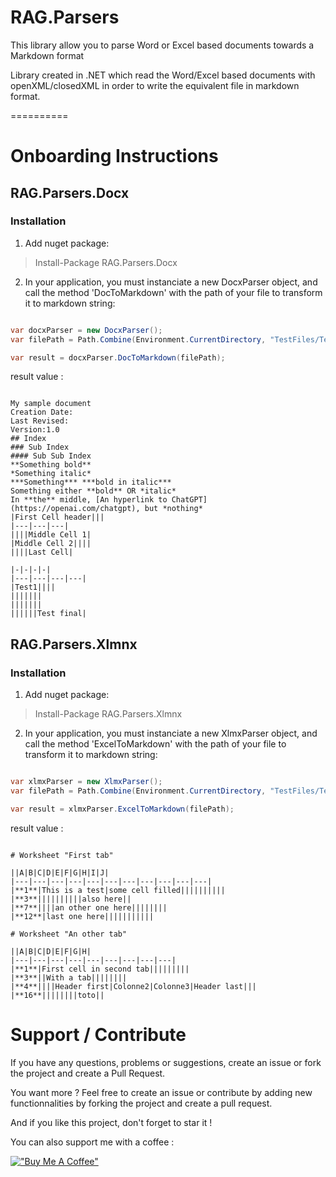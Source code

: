 # RAG.Parsers

This library allow you to parse Word or Excel based documents towards a Markdown format

Library created in .NET which read the Word/Excel based documents with openXML/closedXML in order to write the equivalent file in markdown format.

==========

# Onboarding Instructions 

## RAG.Parsers.Docx

### Installation

1. Add nuget package: 

> Install-Package RAG.Parsers.Docx

2. In your application, you must instanciate a new DocxParser object, and call the method 'DocToMarkdown' with the path of your file to transform it to markdown string: 

```c#

var docxParser = new DocxParser();
var filePath = Path.Combine(Environment.CurrentDirectory, "TestFiles/TestSample.docx");

var result = docxParser.DocToMarkdown(filePath);

```

result value :

```string

My sample document
Creation Date:
Last Revised:
Version:1.0
## Index
### Sub Index 
#### Sub Sub Index
**Something bold**
*Something italic*
***Something*** ***bold in italic***
Something either **bold** OR *italic*
In **the** middle, [An hyperlink to ChatGPT](https://openai.com/chatgpt), but *nothing*
|First Cell header|||
|---|---|---|
||||Middle Cell 1|
|Middle Cell 2||||
||||Last Cell|

|-|-|-|-|
|---|---|---|---|
|Test1||||
|||||||
|||||||
||||||Test final|

```

## RAG.Parsers.Xlmnx

### Installation

1. Add nuget package: 

> Install-Package RAG.Parsers.Xlmnx

2. In your application, you must instanciate a new XlmxParser object, and call the method 'ExcelToMarkdown' with the path of your file to transform it to markdown string: 

```c#

var xlmxParser = new XlmxParser();
var filePath = Path.Combine(Environment.CurrentDirectory, "TestFiles/TestSample.xlsx");

var result = xlmxParser.ExcelToMarkdown(filePath);

```

result value :

```string

# Worksheet "First tab"

||A|B|C|D|E|F|G|H|I|J|
|---|---|---|---|---|---|---|---|---|---|---|
|**1**|This is a test|some cell filled||||||||||
|**3**||||||||||also here||
|**7**||||an other one here||||||||
|**12**|last one here|||||||||||

# Worksheet "An other tab"

||A|B|C|D|E|F|G|H|
|---|---|---|---|---|---|---|---|---|
|**1**|First cell in second tab|||||||||
|**3**||With a tab||||||||
|**4**||||Header first|Colonne2|Colonne3|Header last|||
|**16**||||||||toto||

```


# Support / Contribute

If you have any questions, problems or suggestions, create an issue or fork the project and create a Pull Request.

You want more ? Feel free to create an issue or contribute by adding new functionnalities by forking the project and create a pull request.

And if you like this project, don't forget to star it !

You can also support me with a coffee :

[!["Buy Me A Coffee"](https://www.buymeacoffee.com/assets/img/custom_images/orange_img.png)](https://www.buymeacoffee.com/mathieumack)